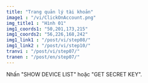 ```yaml
---
title: "Trang quản lý tài khoản"
image1 : "/vi/ClickOnAccount.png"
img_title1 : "Hình 01"
img1_coords1: "50,201,173,215"
img1_coords2: "56,226,168,242"
img1_link1 : "/post/vi/step08/"
img1_link2 : "/post/vi/step10/"
tranvi : "/post/vi/step07/"
tranen : "/post/en/step07/"
---
```

Nhấn "SHOW DEVICE LIST" hoặc "GET SECRET KEY".